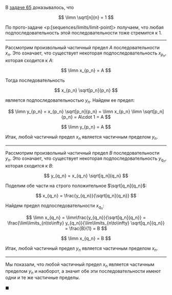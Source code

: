 В [задаче 65](/tasks/65) доказывалось, что

$$ \limn \sqrt[n]{n} = 1 $$

По прото-задаче <p:[sequences/limits/limit-point]> получаем, что любая подпоследовательность этой последовательности тоже стремится к $1$.

---

Рассмотрим произвольный частичный предел $A$ последовательности $x_n$. Это означает, что существует некоторая подпоследовательность $x_{p_n}$, которая сходится к $A$:

$$ \limn x_{p_n} = A $$

Тогда последовательность

$$ x_{p_n} \sqrt[p_n]{p_n} $$

является подпоследовательностью $y_n$. Найдем ее предел:

$$ \limn y_{p_n} = x_{p_n} \sqrt[p_n]{p_n} = \limn x_{p_n} \limn \sqrt[p_n]{p_n} = A\cdot 1 = A $$

$$ \limn y_{p_n} = A $$

Итак, любой частичный предел $x_n$ является частичным пределом $y_n$.

---

Рассмотрим произвольный частичный предел $B$ последовательности $y_n$. Это означает, что существует некоторая подпоследовательность $y_{q_n}$, которая сходится к $B$:

$$ y_{q_n} = x_{q_n} \sqrt[q_n]{q_n} $$

Поделим обе части на строго положительное $\sqrt[q_n]{q_n}$:

$$ x_{q_n} = \frac{y_{q_n}}{\sqrt[q_n]{q_n}} $$

Найдем предел подпоследовательности $x_{q_n}$:

$$ \limn x_{q_n} = \limn\frac{y_{q_n}}{\sqrt[q_n]{q_n}} = \frac{\lim\limits_{n\to\infty} y_{q_n}}{\lim\limits_{n\to\infty} \sqrt[q_n]{q_n}} = \frac{B}{1} = B $$

$$ \limn x_{q_n} = B $$

Итак, любой частичный предел $y_n$ является частичным пределом $x_n$.

---

Мы показали, что любой частичный предел $x_n$ является частичным пределом $y_n$ и наоборот, а значит обе эти последовательности имеют одни и те же частичные пределы.

$\blacksquare$